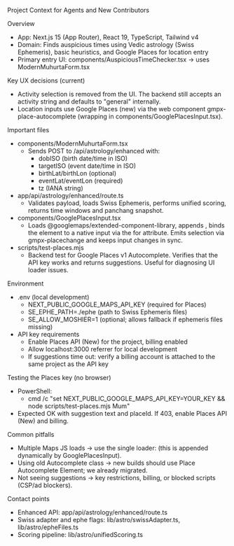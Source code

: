 Project Context for Agents and New Contributors

Overview

- App: Next.js 15 (App Router), React 19, TypeScript, Tailwind v4
- Domain: Finds auspicious times using Vedic astrology (Swiss Ephemeris), basic heuristics, and Google Places for location entry
- Primary entry UI: components/AuspiciousTimeChecker.tsx → uses ModernMuhurtaForm.tsx

Key UX decisions (current)

- Activity selection is removed from the UI. The backend still accepts an activity string and defaults to "general" internally.
- Location inputs use Google Places (new) via the web component gmpx-place-autocomplete (wrapping in components/GooglePlacesInput.tsx).

Important files

- components/ModernMuhurtaForm.tsx
  - Sends POST to /api/astrology/enhanced with:
    - dobISO (birth date/time in ISO)
    - targetISO (event date/time in ISO)
    - birthLat/birthLon (optional)
    - eventLat/eventLon (required)
    - tz (IANA string)
- app/api/astrology/enhanced/route.ts
  - Validates payload, loads Swiss Ephemeris, performs unified scoring, returns time windows and panchang snapshot.
- components/GooglePlacesInput.tsx
  - Loads @googlemaps/extended-component-library, appends <gmpx-api-loader api-key=... libraries="places">, binds the element to a native input via the for attribute. Emits selection via gmpx-placechange and keeps input changes in sync.
- scripts/test-places.mjs
  - Backend test for Google Places v1 Autocomplete. Verifies that the API key works and returns suggestions. Useful for diagnosing UI loader issues.

Environment

- .env (local development)
  - NEXT_PUBLIC_GOOGLE_MAPS_API_KEY (required for Places)
  - SE_EPHE_PATH=./ephe (path to Swiss Ephemeris files)
  - SE_ALLOW_MOSHIER=1 (optional; allows fallback if ephemeris files missing)
- API key requirements
  - Enable Places API (New) for the project, billing enabled
  - Allow localhost:3000 referrer for local development
  - If suggestions time out: verify a billing account is attached to the same project as the API key

Testing the Places key (no browser)

- PowerShell:
  - cmd /c "set NEXT_PUBLIC_GOOGLE_MAPS_API_KEY=YOUR_KEY && node scripts/test-places.mjs Mum"
- Expected OK with suggestion text and placeId. If 403, enable Places API (New) and billing.

Common pitfalls

- Multiple Maps JS loads → use the single loader: <gmpx-api-loader api-key="..." libraries="places" /> (this is appended dynamically by GooglePlacesInput).
- Using old Autocomplete class → new builds should use Place Autocomplete Element; we already migrated.
- Not seeing suggestions → key restrictions, billing, or blocked scripts (CSP/ad blockers).

Contact points

- Enhanced API: app/api/astrology/enhanced/route.ts
- Swiss adapter and ephe flags: lib/astro/swissAdapter.ts, lib/astro/epheFiles.ts
- Scoring pipeline: lib/astro/unifiedScoring.ts
